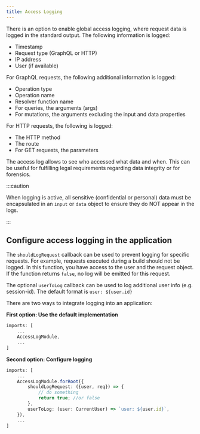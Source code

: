 ```yaml
---
title: Access Logging
---
```


There is an option to enable global access logging, where request data is logged in the standard output. The following information is logged:

-   Timestamp
-   Request type (GraphQL or HTTP)
-   IP address
-   User (if available)

For GraphQL requests, the following additional information is logged:

-   Operation type
-   Operation name
-   Resolver function name
-   For queries, the arguments (args)
-   For mutations, the arguments excluding the input and data properties

For HTTP requests, the following is logged:

-   The HTTP method
-   The route
-   For GET requests, the parameters

The access log allows to see who accessed what data and when. This can be useful for fulfilling legal requirements regarding data integrity or for forensics.

:::caution

When logging is active, all sensitive (confidential or personal) data must be encapsulated in an `input` or `data` object to ensure they do NOT appear in the logs.

:::

## Configure access logging in the application

The `shouldLogRequest` callback can be used to prevent logging for specific requests. For example, requests executed during a build should not be logged. In this function, you have access to the user and the request object. If the function returns `false`, no log will be emitted for this request.

The optional `userToLog` callback can be used to log additional user info (e.g. session-id). The default format is `user: ${user.id}`

There are two ways to integrate logging into an application:

**First option: Use the default implementation**

```ts
imports: [
    ...
    AccessLogModule,
    ...
]
```

**Second option: Configure logging**

```ts
imports: [
    ...
    AccessLogModule.forRoot({
        shouldLogRequest: ({user, req}) => {
            // do something
            return true; //or false
        },
        userToLog: (user: CurrentUser) => `user: ${user.id}`,
    }),
    ...
]
```
